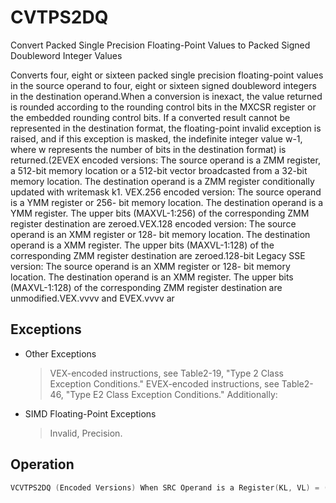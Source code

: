 # CVTPS2DQ

Convert Packed Single Precision Floating-Point Values to Packed Signed Doubleword Integer Values

Converts four, eight or sixteen packed single precision floating-point values in the source operand to four, eight or sixteen signed doubleword integers in the destination operand.When a conversion is inexact, the value returned is rounded according to the rounding control bits in the MXCSR register or the embedded rounding control bits.
If a converted result cannot be represented in the destination format, the floating-point invalid exception is raised, and if this exception is masked, the indefinite integer value w-1, where w represents the number of bits in the destination format) is returned.(2EVEX encoded versions: The source operand is a ZMM register, a 512-bit memory location or a 512-bit vector broadcasted from a 32-bit memory location.
The destination operand is a ZMM register conditionally updated with writemask k1.
VEX.256 encoded version: The source operand is a YMM register or 256- bit memory location.
The destination operand is a YMM register.
The upper bits (MAXVL-1:256) of the corresponding ZMM register destination are zeroed.VEX.128 encoded version: The source operand is an XMM register or 128- bit memory location.
The destination operand is a XMM register.
The upper bits (MAXVL-1:128) of the corresponding ZMM register destination are zeroed.128-bit Legacy SSE version: The source operand is an XMM register or 128- bit memory location.
The destination operand is an XMM register.
The upper bits (MAXVL-1:128) of the corresponding ZMM register destination are unmodified.VEX.vvvv and EVEX.vvvv ar

## Exceptions

- Other Exceptions
  > VEX-encoded instructions, see Table2-19, "Type 2 Class Exception Conditions."
  > EVEX-encoded instructions, see Table2-46,
  >  "Type E2 Class Exception Conditions."
  > Additionally:
- SIMD Floating-Point Exceptions
  > Invalid, Precision.

## Operation

```C
VCVTPS2DQ (Encoded Versions) When SRC Operand is a Register(KL, VL) = (4, 128), (8, 256), (16, 512)IF (VL = 512) AND (EVEX.b = 1) THENSET_ROUNDING_MODE_FOR_THIS_INSTRUCTION(EVEX.RC);ELSE SET_ROUNDING_MODE_FOR_THIS_INSTRUCTION(MXCSR.RC);FI;FOR j := 0 TO KL-1i := j * 32IF k1[j] OR *no writemask*THEN DEST[i+31:i] :=Convert_Single_Precision_Floating_Point_To_Integer(SRC[i+31:i])ELSE IF *merging-masking*; merging-maskingTHEN *DEST[i+31:i] remains unchanged*ELSE ; zeroing-maskingDEST[i+31:i] := 0FIFI;ENDFORDEST[MAXVL-1:VL] := 0VCVTPS2DQ (EVEX Encoded Versions) When SRC Operand is a Memory Source(KL, VL) = (4, 128), (8, 256), (16, 512)FOR j := 0 TO 15i := j * 32IF k1[j] OR *no writemask*THEN IF (EVEX.b = 1) THENDEST[i+31:i] :=Convert_Single_Precision_Floating_Point_To_Integer(SRC[31:0])ELSE DEST[i+31:i] :=Convert_Single_Precision_Floating_Point_To_Integer(SRC[i+31:i])FI;ELSE IF *merging-masking*; merging-maskingTHEN *DEST[i+31:i] remains unchanged*ELSE ; zeroing-maskingDEST[i+31:i] := 0FIFI;VCVTPS2DQ (VEX.256 Encoded Version)DEST[31:0] := Convert_Single_Precision_Floating_Point_To_Integer(SRC[31:0])DEST[63:32] := Convert_Single_Precision_Floating_Point_To_Integer(SRC[63:32])DEST[95:64] := Convert_Single_Precision_Floating_Point_To_Integer(SRC[95:64])DEST[127:96] := Convert_Single_Precision_Floating_Point_To_Integer(SRC[127:96)DEST[159:128] := Convert_Single_Precision_Floating_Point_To_Integer(SRC[159:128])DEST[191:160] := Convert_Single_Precision_Floating_Point_To_Integer(SRC[191:160])DEST[223:192] := Convert_Single_Precision_Floating_Point_To_Integer(SRC[223:192])DEST[255:224] := Convert_Single_Precision_Floating_Point_To_Integer(SRC[255:224])VCVTPS2DQ (VEX.128 Encoded Version)DEST[31:0] := Convert_Single_Precision_Floating_Point_To_Integer(SRC[31:0])DEST[63:32] := Convert_Single_Precision_Floating_Point_To_Integer(SRC[63:32])DEST[95:64] := Convert_Single_Precision_Floating_Point_To_Integer(SRC[95:64])DEST[127:96] := Convert_Single_Precision_Floating_Point_To_Integer(SRC[127:96])DEST[MAXVL-1:128] := 0CVTPS2DQ (128-bit Legacy SSE Version)DEST[31:0] := Convert_Single_Precision_Floating_Point_To_Integer(SRC[31:0])DEST[63:32] := Convert_Single_Precision_Floating_Point_To_Integer(SRC[63:32])DEST[95:64] := Convert_Single_Precision_Floating_Point_To_Integer(SRC[95:64])DEST[127:96] := Convert_Single_Precision_Floating_Point_To_Integer(SRC[127:96])DEST[MAXVL-1:128] (unmodified)Intel C/C++ Compiler Intrinsic EquivalentVCVTPS2DQ __m512i _mm512_cvtps_epi32( __m512 a);VCVTPS2DQ __m512i _mm512_mask_cvtps_epi32( __m512i s, __mmask16 k, __m512 a);VCVTPS2DQ __m512i _mm512_maskz_cvtps_epi32( __mmask16 k, __m512 a);VCVTPS2DQ __m512i _mm512_cvt_roundps_epi32( __m512 a, int r);VCVTPS2DQ __m512i _mm512_mask_cvt_roundps_epi32( __m512i s, __mmask16 k, __m512 a, int r);VCVTPS2DQ __m512i _mm512_maskz_cvt_roundps_epi32( __mmask16 k, __m512 a, int r);VCVTPS2DQ __m256i _mm256_mask_cvtps_epi32( __m256i s, __mmask8 k, __m256 a);VCVTPS2DQ __m256i _mm256_maskz_cvtps_epi32( __mmask8 k, __m256 a);VCVTPS2DQ __m128i _mm_mask_cvtps_epi32( __m128i s, __mmask8 k, __m128 a);VCVTPS2DQ __m128i _mm_maskz_cvtps_epi32( __mmask8 k, __m128 a);VCVTPS2DQ __ m256i _mm256_cvtps_epi32 (__m256 a)CVTPS2DQ __m128i _mm_cvtps_epi32 (__m128 a)
```
